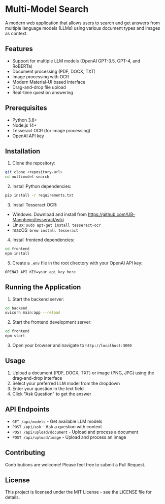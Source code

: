 # Multi-Model Search

A modern web application that allows users to search and get answers from multiple language models (LLMs) using various document types and images as context.

## Features

- Support for multiple LLM models (OpenAI GPT-3.5, GPT-4, and RoBERTa)
- Document processing (PDF, DOCX, TXT)
- Image processing with OCR
- Modern Material-UI based interface
- Drag-and-drop file upload
- Real-time question answering

## Prerequisites

- Python 3.8+
- Node.js 14+
- Tesseract OCR (for image processing)
- OpenAI API key

## Installation

1. Clone the repository:
```bash
git clone <repository-url>
cd multimodel-search
```

2. Install Python dependencies:
```bash
pip install -r requirements.txt
```

3. Install Tesseract OCR:
- Windows: Download and install from https://github.com/UB-Mannheim/tesseract/wiki
- Linux: `sudo apt-get install tesseract-ocr`
- macOS: `brew install tesseract`

4. Install frontend dependencies:
```bash
cd frontend
npm install
```

5. Create a `.env` file in the root directory with your OpenAI API key:
```
OPENAI_API_KEY=your_api_key_here
```

## Running the Application

1. Start the backend server:
```bash
cd backend
uvicorn main:app --reload
```

2. Start the frontend development server:
```bash
cd frontend
npm start
```

3. Open your browser and navigate to `http://localhost:3000`

## Usage

1. Upload a document (PDF, DOCX, TXT) or image (PNG, JPG) using the drag-and-drop interface
2. Select your preferred LLM model from the dropdown
3. Enter your question in the text field
4. Click "Ask Question" to get the answer

## API Endpoints

- `GET /api/models` - Get available LLM models
- `POST /api/ask` - Ask a question with context
- `POST /api/upload/document` - Upload and process a document
- `POST /api/upload/image` - Upload and process an image

## Contributing

Contributions are welcome! Please feel free to submit a Pull Request.

## License

This project is licensed under the MIT License - see the LICENSE file for details. 